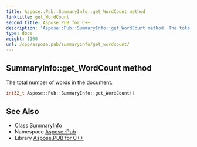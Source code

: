 ```yaml
---
title: Aspose::Pub::SummaryInfo::get_WordCount method
linktitle: get_WordCount
second_title: Aspose.PUB for C++
description: 'Aspose::Pub::SummaryInfo::get_WordCount method. The total number of words in the document in C++.'
type: docs
weight: 1100
url: /cpp/aspose.pub/summaryinfo/get_wordcount/
---
```

## SummaryInfo::get_WordCount method


The total number of words in the document.

```cpp
int32_t Aspose::Pub::SummaryInfo::get_WordCount()
```

## See Also

* Class [SummaryInfo](../)
* Namespace [Aspose::Pub](../../)
* Library [Aspose.PUB for C++](../../../)

